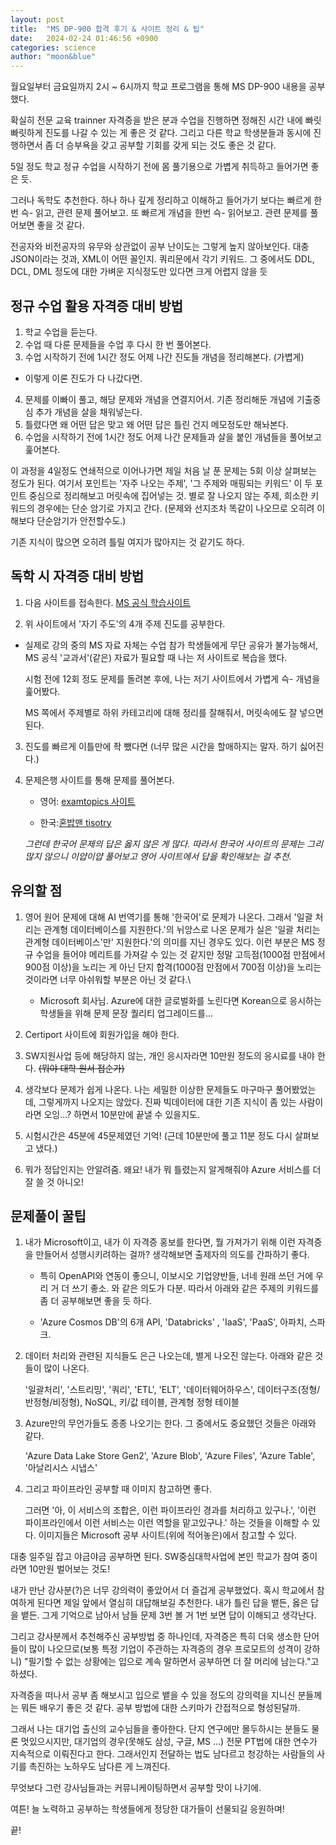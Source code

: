 ```yaml
---
layout: post
title:  "MS DP-900 합격 후기 & 사이트 정리 & 팁"
date:   2024-02-24 01:46:56 +0900
categories: science
author: "moon&blue"
---
```


월요일부터 금요일까지 2시 ~ 6시까지 학교 프로그램을 통해 MS DP-900 내용을 공부했다.

확실히 전문 교육 trainner 자격증을 받은 분과 수업을 진행하면
정해진 시간 내에 빠릿빠릿하게 진도를 나갈 수 있는 게 좋은 것 같다.
그리고 다른 학교 학생분들과 동시에 진행하면서 좀 더 승부욕을 갖고 공부할 기회를 갖게 되는 것도 좋은 것 같다.

5일 정도 학교 정규 수업을 시작하기 전에 몸 풀기용으로 가볍게 취득하고 들어가면 좋은 듯.

그러나 독학도 추천한다.
하나 하나 깊게 정리하고 이해하고 들어가기 보다는
빠르게 한번 슥- 읽고, 관련 문제 풀어보고.
또 빠르게 개념을 한번 슥- 읽어보고. 관련 문제를 풀어보면 좋을 것 같다.

전공자와 비전공자의 유무와 상관없이 공부 난이도는 그렇게 높지 않아보인다.
대충 JSON이라는 것과, XML이 어떤 꼴인지.
쿼리문에서 각기 키워드. 그 중에서도 DDL, DCL, DML 정도에 대한 가벼운 지식정도만 있다면 크게 어렵지 않을 듯

## 정규 수업 활용 자격증 대비 방법
1. 학교 수업을 듣는다.
2. 수업 때 다룬 문제들을 수업 후 다시 한 번 풀어본다.
3. 수업 시작하기 전에 1시간 정도 어제 나간 진도들 개념을 정리해본다. (가볍게)
- 이렇게 이론 진도가 다 나갔다면.
4. 문제를 이빠이 풀고, 해당 문제와 개념을 연결지어서. 기존 정리해둔 개념에 기출중심 추가 개념을 살을 채워넣는다.
5. 틀렸다면 왜 어떤 답은 맞고 왜 어떤 답은 틀린 건지 메모정도만 해놔본다.
6. 수업을 시작하기 전에 1시간 정도 어제 나간 문제들과 살을 붙인 개념들을 풀어보고 훑어본다.

이 과정을 4일정도 연쇄적으로 이어나가면 제일 처음 날 푼 문제는 5회 이상 살펴보는 정도가 된다.
여기서 포인트는 '자주 나오는 주제', '그 주제와 매핑되는 키워드' 이 두 포인트 중심으로 정리해보고 머릿속에 집어넣는 것.
별로 잘 나오지 않는 주제, 희소한 키워드의 경우에는 단순 암기로 가지고 간다. (문제와 선지조차 똑같이 나오므로 오히려 이해보다 단순암기가 안전할수도.)

기존 지식이 많으면 오히려 틀릴 여지가 많아지는 것 같기도 하다.

## 독학 시 자격증 대비 방법
1. 다음 사이트를 접속한다. [MS 공식 학습사이트](https://learn.microsoft.com/ko-kr/credentials/certifications/exams/dp-900)

2. 위 사이트에서 '자기 주도'의 4개 주제 진도를 공부한다.
- 실제로 강의 중의 MS 자료 자체는 수업 참가 학생들에게 무단 공유가 불가능해서,
    MS 공식 '교과서'(같은) 자료가 필요할 때 나는 저 사이트로 복습을 했다.

    시험 전에 12회 정도 문제를 돌려본 후에, 나는 저기 사이트에서 가볍게 슥- 개념을 훑어봤다.

    MS 쪽에서 주제별로 하위 카테고리에 대해 정리를 잘해줘서, 머릿속에도 잘 넣으면 된다.

3. 진도를 빠르게 이틀만에 좍 뺐다면 (너무 많은 시간을 할애하지는 말자. 하기 싫어진다.)

4. 문제은행 사이트를 통해 문제를 풀어본다.

    - 영어: [examtopics 사이트](https://www.examtopics.com/exams/microsoft/dp-900/)

    - 한국:[혼밥맨 tisotry](https://gogetem.tistory.com/entry/DP-900-%EB%8D%A4%ED%94%84-%E3%85%A3DP900-%EB%8D%A4%ED%94%84%E3%85%A3Microsoft-Azure-Data-Fundamentals-%EB%8D%A4%ED%94%84-1)
    
    *그런데 한국어 문제의 답은 옳지 않은 게 많다. 따라서 한국어 사이트의 문제는 그리 많지 않으니 이얍이얍 풀어보고
    영어 사이트에서 답을 확인해보는 걸 추천.*

## 유의할 점

1. 영어 원어 문제에 대해 AI 번역기를 통해 '한국어'로 문제가 나온다. 그래서 '일괄 처리는 관계형 데이터베이스를 지원한다.'의 뉘앙스로 나온 문제가 실은 '일괄 처리는 관계형 데이터베이스'만' 지원한다.'의 의미를 지닌 경우도 있다. 이런 부분은 MS 정규 수업을 들어야 메리트를 가져갈 수 있는 것 같지만 정말 고득점(1000점 만점에서 900점 이상)을 노리는 게 아닌 단지 합격(1000점 만점에서 700점 이상)을 노리는 것이라면 너무 아쉬워할 부분은 아닌 것 같다.\

    - Microsoft 회사님. Azure에 대한 글로벌화를 노린다면 Korean으로 응시하는 학생들을 위해 문제 문장 퀄리티 업그레이드를...

2. Certiport 사이트에 회원가입을 해야 한다.

3. SW지원사업 등에 해당하지 않는, 개인 응시자라면 10만원 정도의 응시료를 내야 한다.
~~(뭐야 대학 원서 접순가)~~

4. 생각보다 문제가 쉽게 나온다. 나는 세밀한 이상한 문제들도 마구마구 풀어봤었는데, 그렇게까지 나오지는 않았다.
진짜 빅데이터에 대한 기존 지식이 좀 있는 사람이라면 오잉...? 하면서 10분만에 끝낼 수 있을지도.

5. 시험시간은 45분에 45문제였던 기억! (근데 10분만에 풀고 11분 정도 다시 살펴보고 냈다.)

6. 뭐가 정답인지는 안알려줌. 왜요! 내가 뭐 틀렸는지 알게해줘야 Azure 서비스를 더 잘 쓸 것 아니오!

## 문제풀이 꿀팁
1. 내가 Microsoft이고, 내가 이 자격증 홍보를 한다면, 뭘 가져가기 위해 이런 자격증을 만들어서 성행시키려하는 걸까? 생각해보면 출제자의 의도를 간파하기 좋다.

    - 특히 OpenAPI와 연동이 좋으니, 이보시오 기업양반들, 너네 원래 쓰던 거에 우리 거 더 쓰기 좋소.
와 같은 의도가 다분. 따라서 아래와 같은 주제의 키워드를 좀 더 공부해보면 좋을 듯 하다.

    - 'Azure Cosmos DB'의 6개 API, 'Databricks' , 'IaaS', 'PaaS', 아파치, 스파크.

2. 데이터 처리와 관련된 지식들도 은근 나오는데, 별게 나오진 않는다. 아래와 같은 것들이 많이 나온다.

    '일괄처리', '스트리밍', '쿼리', 'ETL', 'ELT', '데이터웨어하우스', 데이터구조(정형/반정형/비정형), NoSQL, 키/값 테이블, 관계형 정형 테이블

3. Azure만의 무언가들도 종종 나오기는 한다. 그 중에서도 중요했던 것들은 아래와 같다.

    'Azure Data Lake Store Gen2', 'Azure Blob', 'Azure Files', 'Azure Table', '아날리시스 시냅스'

4. 그리고 파이프라인 공부할 때 이미지 참고하면 좋다.

    그러면 '아, 이 서비스의 조합은, 이런 파이프라인 경과를 처리하고 있구나.', '이런 파이프라인에서 이런 서비스는 이런 역할을 맡고있구나.' 하는 것들을 이해할 수 있다.
    이미지들은 Microsoft 공부 사이트(위에 적어놓은)에서 참고할 수 있다.


대충 일주일 잡고 야금야금 공부하면 된다.
SW중심대학사업에 본인 학교가 참여 중이라면 10만원 벌어보는 것도!

내가 만난 강사분(?)은 너무 강의력이 좋았어서 더 즐겁게 공부했었다.
혹시 학교에서 참여하게 된다면 제일 앞에서 열심히 대답해보길 추천한다.
내가 틀린 답을 뱉든, 옳은 답을 뱉든.
그게 기억으로 남아서 남들 문제 3번 볼 거 1번 보면 답이 이해되고 생각난다.

그리고 강사분께서 추천해주신 공부방법 중 하나인데,
자격증은 특히 더욱 생소한 단어들이 많이 나오므로(보통 특정 기업이 주관하는 자격증의 경우 프로모트의 성격이 강하니)
"필기할 수 없는 상황에는 입으로 계속 말하면서 공부하면 더 잘 머리에 남는다."고 하셨다.

자격증을 떠나서 공부 좀 해보시고 입으로 뱉을 수 있을 정도의 강의력을 지니신 분들께는 뭐든 배우기 좋은 것 같다.
공부 방법에 대한 스키마가 간접적으로 형성된달까.

그래서 나는 대기업 출신의 교수님들을 좋아한다. 단지 연구에만 몰두하시는 분들도 물론 멋있으시지만,
대기업의 경우(못해도 삼성, 구글, MS ...) 전문 PT법에 대한 연수가 지속적으로 이뤄진다고 한다.
그래서인지 전달하는 법도 남다르고 청강하는 사람들의 사기를 촉진하는 노하우도 남다른 게 느껴진다.

무엇보다 그런 강사님들과는 커뮤니케이팅하면서 공부할 맛이 나기에.

여튼! 늘 노력하고 공부하는 학생들에게 정당한 대가들이 선물되길 응원하며!

끝!